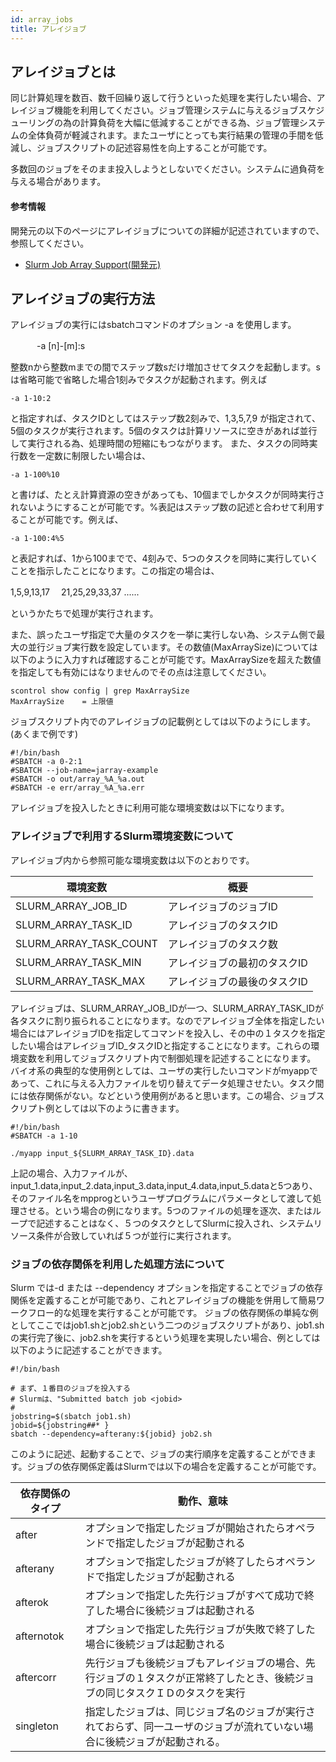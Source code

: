 ```yaml
---
id: array_jobs
title: アレイジョブ
---
```


## アレイジョブとは

同じ計算処理を数百、数千回繰り返して行うといった処理を実行したい場合、アレイジョブ機能を利用してください。ジョブ管理システムに与えるジョブスケジューリングの為の計算負荷を大幅に低減することができる為、ジョブ管理システムの全体負荷が軽減されます。またユーザにとっても実行結果の管理の手間を低減し、ジョブスクリプトの記述容易性を向上することが可能です。

多数回のジョブをそのまま投入しようとしないでください。システムに過負荷を与える場合があります。

#### 参考情報

開発元の以下のページにアレイジョブについての詳細が記述されていますので、参照してください。

- [Slurm Job Array Support(開発元)](https://slurm.schedmd.com/job_array.html)

## アレイジョブの実行方法

アレイジョブの実行にはsbatchコマンドのオプション -a を使用します。

　　　-a [n]-[m]:s

整数nから整数mまでの間でステップ数sだけ増加させてタスクを起動します。sは省略可能で省略した場合1刻みでタスクが起動されます。例えば

    -a 1-10:2

と指定すれば、タスクIDとしてはステップ数2刻みで、1,3,5,7,9 が指定されて、5個のタスクが実行されます。5個のタスクは計算リソースに空きがあれば並行して実行される為、処理時間の短縮にもつながります。
また、タスクの同時実行数を一定数に制限したい場合は、

    -a 1-100%10

と書けば、たとえ計算資源の空きがあっても、10個までしかタスクが同時実行されないようにすることが可能です。%表記はステップ数の記述と合わせて利用することが可能です。例えば、

    -a 1-100:4%5

と表記すれば、1から100までで、4刻みで、5つのタスクを同時に実行していくことを指示したことになります。この指定の場合は、

1,5,9,13,17 　21,25,29,33,37 ......

というかたちで処理が実行されます。


また、誤ったユーザ指定で大量のタスクを一挙に実行しない為、システム側で最大の並行ジョブ実行数を設定しています。その数値(MaxArraySize)については以下のように入力すれば確認することが可能です。MaxArraySizeを超えた数値を指定しても有効にはなりませんのでその点は注意してください。

```
scontrol show config | grep MaxArraySize
MaxArraySize    = 上限値

```

ジョブスクリプト内でのアレイジョブの記載例としては以下のようにします。(あくまで例です)

```
#!/bin/bash
#SBATCH -a 0-2:1
#SBATCH --job-name=jarray-example
#SBATCH -o out/array_%A_%a.out
#SBATCH -e err/array_%A_%a.err

```

アレイジョブを投入したときに利用可能な環境変数は以下になります。

### アレイジョブで利用するSlurm環境変数について

アレイジョブ内から参照可能な環境変数は以下のとおりです。

|環境変数　 |  概要 |
|---------|-------|
|SLURM_ARRAY_JOB_ID | アレイジョブのジョブID|
|SLURM_ARRAY_TASK_ID | アレイジョブのタスクID |
|SLURM_ARRAY_TASK_COUNT | アレイジョブのタスク数 |
| SLURM_ARRAY_TASK_MIN | アレイジョブの最初のタスクID |
|SLURM_ARRAY_TASK_MAX |アレイジョブの最後のタスクID |


アレイジョブは、SLURM_ARRAY_JOB_IDが一つ、SLURM_ARRAY_TASK_IDが各タスクに割り振られることになります。なのでアレイジョブ全体を指定したい場合にはアレイジョブIDを指定してコマンドを投入し、その中の１タスクを指定したい場合はアレイジョブID_タスクIDと指定することになります。これらの環境変数を利用してジョブスクリプト内で制御処理を記述することになります。
バイオ系の典型的な使用例としては、ユーザの実行したいコマンドがmyappであって、これに与える入力ファイルを切り替えてデータ処理させたい。タスク間には依存関係がない。などという使用例があると思います。この場合、ジョブスクリプト例としては以下のように書きます。

```
#!/bin/bash
#SBATCH -a 1-10

./myapp input_${SLURM_ARRAY_TASK_ID}.data

```
上記の場合、入力ファイルが、input_1.data,input_2.data,input_3.data,input_4.data,input_5.dataと5つあり、そのファイル名をmpprogというユーザプログラムにパラメータとして渡して処理させる。という場合の例になります。5つのファイルの処理を逐次、またはループで記述することはなく、５つのタスクとしてSlurmに投入され、システムリソース条件が合致していれば５つが並行に実行されます。


### ジョブの依存関係を利用した処理方法について

Slurm では-d または --dependency オプションを指定することでジョブの依存関係を定義することが可能であり、これとアレイジョブの機能を併用して簡易ワークフロー的な処理を実行することが可能です。
ジョブの依存関係の単純な例としてここではjob1.shとjob2.shという二つのジョブスクリプトがあり、job1.shの実行完了後に、job2.shを実行するという処理を実現したい場合、例としては以下のように記述することができます。

```
#!/bin/bash

# まず、１番目のジョブを投入する
# Slurmは、"Submitted batch job <jobid>
#
jobstring=$(sbatch job1.sh)
jobid=${jobstring##* }
sbatch --dependency=afterany:${jobid} job2.sh

```
このように記述、起動することで、ジョブの実行順序を定義することができます。ジョブの依存関係定義はSlurmでは以下の場合を定義することが可能です。

|依存関係のタイプ|動作、意味|
|---------------|---------|
|after   |オプションで指定したジョブが開始されたらオペランドで指定したジョブが起動される |
|afterany|オプションで指定したジョブが終了したらオペランドで指定したジョブが起動される||
|afterok |オプションで指定した先行ジョブがすべて成功で終了した場合に後続ジョブは起動される |
|afternotok |オプションで指定した先行ジョブが失敗で終了した場合に後続ジョブは起動される |
|aftercorr |先行ジョブも後続ジョブもアレイジョブの場合、先行ジョブの１タスクが正常終了したとき、後続ジョブの同じタスクＩＤのタスクを実行|
|singleton |指定したジョブは、同じジョブ名のジョブが実行されておらず、同一ユーザのジョブが流れていない場合に後続ジョブが起動される。 |


